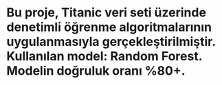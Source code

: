 # Bu proje, Titanic veri seti üzerinde denetimli öğrenme algoritmalarının uygulanmasıyla gerçekleştirilmiştir. Kullanılan model: Random Forest. Modelin doğruluk oranı %80+.
